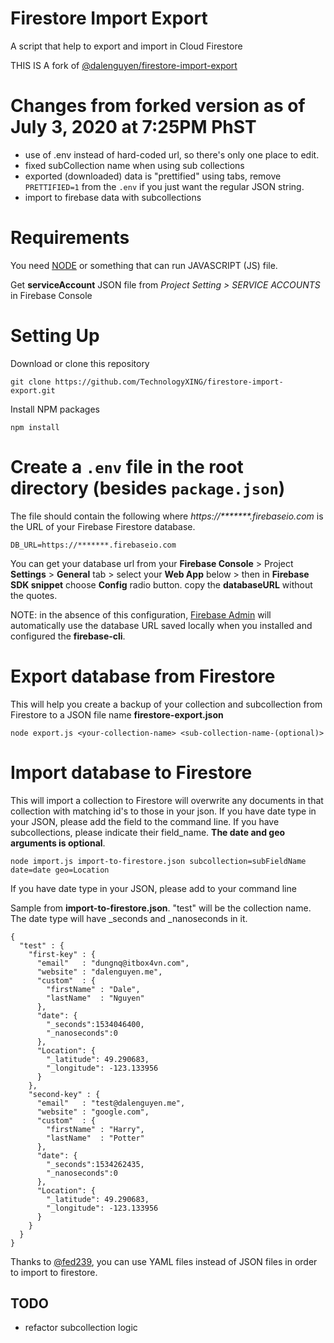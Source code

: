 # Firestore Import Export
A script that help to export and import in Cloud Firestore

THIS IS A fork of [@dalenguyen/firestore-import-export](https://github.com/dalenguyen/firestore-import-export)

# Changes from forked version as of July 3, 2020 at 7:25PM PhST
 - use of .env instead of hard-coded url, so there's only one place to edit.
 - fixed subCollection name when using sub collections
 - exported (downloaded) data is "prettified" using tabs, remove ```PRETTIFIED=1``` from the ```.env``` if you just want the regular JSON string.
 - import to firebase data with subcollections

# Requirements

You need [NODE](https://nodejs.org/en/download/) or something that can run JAVASCRIPT (JS) file.

Get **serviceAccount** JSON file from *Project Setting > SERVICE ACCOUNTS* in Firebase Console

# Setting Up

Download or clone this repository

```
git clone https://github.com/TechnologyXING/firestore-import-export.git
```

Install NPM packages

```
npm install
```

# Create a ```.env``` file in the root directory (besides ```package.json```)
The file should contain the following where _https://*******.firebaseio.com_ is the URL of your Firebase Firestore database.
```
DB_URL=https://*******.firebaseio.com
```
You can get your database url from your **Firebase Console** > Project **Settings** > **General** tab > select your **Web App** below > then in **Firebase SDK snippet** choose **Config** radio button. copy the **databaseURL** without the quotes.

NOTE: in the absence of this configuration, [Firebase Admin](https://firebase.google.com/docs/admin/setup#initialize-without-parameters) will automatically use the database URL saved locally when you installed and configured the **firebase-cli**.

# Export database from Firestore

This will help you create a backup of your collection and subcollection from Firestore to a JSON file name **firestore-export.json**

```
node export.js <your-collection-name> <sub-collection-name-(optional)>
```

# Import database to Firestore

This will import a collection to Firestore will overwrite any documents in that collection with matching id's to those in your json. If you have date type in your JSON, please add the field to the command line. If you have subcollections, please indicate their field_name.
**The date and geo arguments is optional**.

```
node import.js import-to-firestore.json subcollection=subFieldName date=date geo=Location
```

If you have date type in your JSON, please add to your command line

Sample from __import-to-firestore.json__. "test" will be the collection name. The date type will have _seconds and _nanoseconds in it.

```
{
  "test" : {
    "first-key" : {
      "email"   : "dungnq@itbox4vn.com",
      "website" : "dalenguyen.me",
      "custom"  : {
        "firstName" : "Dale",
        "lastName"  : "Nguyen"
      },
      "date": {
        "_seconds":1534046400,
        "_nanoseconds":0
      },
      "Location": {
        "_latitude": 49.290683,
        "_longitude": -123.133956
      }
    },
    "second-key" : {
      "email"   : "test@dalenguyen.me",
      "website" : "google.com",
      "custom"  : {
        "firstName" : "Harry",
        "lastName"  : "Potter"
      },
      "date": {
        "_seconds":1534262435,
        "_nanoseconds":0
      },
      "Location": {
        "_latitude": 49.290683,
        "_longitude": -123.133956
      }
    }
  }
}
```

Thanks to [@fed239](https://github.com/fed239), you can use YAML files instead of JSON files in order to import to firestore.

## TODO
 - refactor subcollection logic
